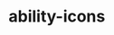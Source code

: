<!-- generated by markdown-notes-tree -->

# ability-icons

<!-- optional markdown-notes-tree directory description starts here -->

<!-- optional markdown-notes-tree directory description ends here -->


